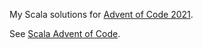 My Scala solutions for [Advent of Code 2021](https://adventofcode.com/2021).

See [Scala Advent of Code](https://scalacenter.github.io/scala-advent-of-code/).